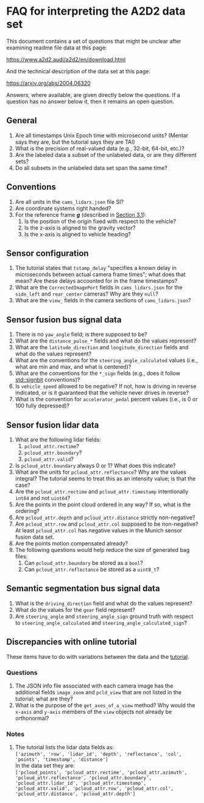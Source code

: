 # FAQ for interpreting the A2D2 data set

This document contains a set of questions that might be unclear after examining readme file data at this page:

https://www.a2d2.audi/a2d2/en/download.html

And the technical description of the data set at this page:

https://arxiv.org/abs/2004.06320

Answers, where available, are given directly below the questions. If a question has no answer below it, then it remains an open question.

## General

1. Are all timestamps Unix Epoch time with microsecond units? (Mentar says they are, but the tutorial says they are TAI)
1. What is the precision of real-valued data (e.g., 32-bit, 64-bit, etc.)?
1. Are the labeled data a subset of the unlabeled data, or are they different sets?
1. Do all subsets in the unlabeled data set span the same time?

## Conventions

1. Are all units in the `cams_lidars.json` file SI?
1. Are coordinate systems right handed?
1. For the reference frame ***g*** (described in [Section 3.1](https://arxiv.org/pdf/2004.06320.pdf)):
    1. Is the position of the origin fixed with respect to the vehicle?
    1. Is the z-axis is aligned to the gravity vector?
    1. Is the x-axis is aligned to vehicle heading?

## Sensor configuration

1. The tutorial states that `tstamp_delay` "specifies a known delay in microseconds between actual camera frame times"; what does that mean? Are these delays accounted for in the frame timestamps?
1. What are the `CorrectedImagePort` fields in `cams_lidars.json` for the `side_left` and `rear_center` cameras? Why are they `null`?
1. What are the `view_` fields in the camera sections of `cams_lidars.json`?

## Sensor fusion bus signal data

1. There is no `yaw_angle` field; is there supposed to be?
1. What are the `distance_pulse_*` fields and what do the values represent?
1. What are the `latitude_direction` and `longitude_direction` fields and what do the values represent?
1. What are the conventions for the `steering_angle_calculated` values (i.e., what are min and max, and what is centered)?
1. What are the conventions for the `*_sign` fields (e.g., does it follow [std::signbit](https://www.cplusplus.com/reference/cmath/signbit/) conventions)?
1. Is `vehicle_speed` allowed to be negative? If not, how is driving in reverse indicated, or is it guaranteed that the vehicle never drives in reverse?
1. What is the convention for `accelerator_pedal` percent values (i.e., is 0 or 100 fully depressed)?

## Sensor fusion lidar data

1. What are the following lidar fields:
    1. `pcloud_attr.rectime`?
    1. `pcloud_attr.boundary`?
    1. `pcloud_attr.valid`?
1. Is `pcloud_attr.boundary` always 0 or 1? What does this indicate?
1. What are the units for `pcloud_attr.reflectance`? Why are the values integral? The tutorial seems to treat this as an intensity value; is that the case?
1. Are the `pcloud_attr.rectime` and `pcloud_attr.timestamp` intentionally `int64` and not `uint64`?
1. Are the points in the point cloud ordered in any way? If so, what is the ordering?
1. Are `pcloud_attr.depth` and `pcloud_attr.distance` strictly non-negative?
1. Are `pcloud_attr.row` and `pcloud_attr.col` supposed to be non-negative? At least `pcloud_attr.col` has negative values in the Munich sensor fusion data set.
1. Are the points motion compensated already?
1. The following questions would help reduce the size of generated bag files:
    1. Can `pcloud_attr.boundary` be stored as a `bool`?
    1. Can `pcloud_attr.reflectance` be stored as a `uint8_t`?

## Semantic segmentation bus signal data

1. What is the `driving_direction` field and what do the values represent?
1. What do the values for the `gear` field represent?
1. Are `steering_angle` and `steering_angle_sign` ground truth with respect to `steering_angle_calculated` and `steering_angle_calculated_sign`?

## Discrepancies with online tutorial

These items have to do with variations between the data and the [tutorial](https://www.a2d2.audi/a2d2/en/tutorial.html).

### Questions

1. The JSON info file associated with each camera image has the additional fields `image_zoom` and `pcld_view` that are not listed in the tutorial; what are they?
1. What is the purpose of the `get_axes_of_a_view` method? Why would the `x-axis` and `y-axis` members of the `view` objects not already be orthonormal?

### Notes

1. The tutorial lists the lidar data fields as:  
`['azimuth', 'row', 'lidar_id', 'depth', 'reflectance', 'col', 'points', 'timestamp', 'distance']`  
In the data set they are:  
`['pcloud_points', 'pcloud_attr.rectime', 'pcloud_attr.azimuth', 'pcloud_attr.reflectance', 'pcloud_attr.boundary', 'pcloud_attr.lidar_id', 'pcloud_attr.timestamp', 'pcloud_attr.valid', 'pcloud_attr.row', 'pcloud_attr.col', 'pcloud_attr.distance', 'pcloud_attr.depth']`
